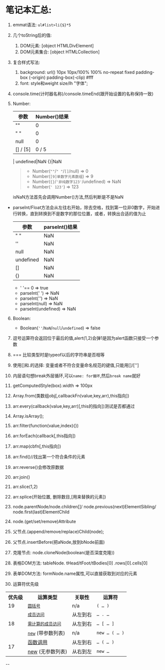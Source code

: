 # 笔记本汇总: 
1. emmat语法: `ul#list>li{$}*5`
2. 几个toString后的值: 
	1. DOM元素: [object HTMLDivElement]
	2. DOM元素集合: [object HTMLCollection]
3. 复合样式写法: 
	1. background: url() 10px 10px/100% 100% no-repeat fixed padding-box (-origin) padding-box(-clip) #fff
	2. font: style和weight size/lh "字体";
4. console.time(计时器名称)/console.timeEnd(跟开始设置的名称保持一致)
5. Number: 

	参数|Number()结果
		---|---
	"" |0
	 " "|0 
	 null |0 
	 [] / [5] | 0 / 5
	 |
	 undefined|NaN
	 {}|NaN
	 
	
	
	> 	- Number(`""`/`" "`/`[]`/null) => 0  
	>  	- Number(`[9]单数字元素数组`) => 9
	> 	- Number(`{}`/`'非纯数字123'`/undefined) => NaN
	> 	- Number(`' 123'`) => 123

	isNaN方法首先会调用Number()方法,然后判断是不是NaN
	
- parseInt/Float方法会从左往右开始，除去空格，找到第一位非0数字，开始进行转换，直到转换到不是数字的那位位置，或者，转换出合适的值为止
	
	参数|parseInt()结果
	---|---
	" "| NaN
	''|NaN
	null|NaN
	undefined|NaN
	[]|NaN
	{}|NaN
	
	- ' '== 0 => true
	- parseInt(' ') => NaN
	- parseInt('') => NaN
	- parseInt(null) => NaN
	- parseInt(undefined) => NaN

	
6. Boolean: 
	- Boolean(`''`/`NaN`/`null`/`undefined`) => false
	
	
7. 逗号运算符会返回位于最后的值,alert(1,2)会弹1是因为alert函数只接受一个参数
8. === 比较类型时是typeof以后的字符串是否相等
9. 使用[]和.的选择: 变量或者不符合变量命名规范的键值,只能用[]/['']
10. 内层语句想break外层循环,可以`name: for循环`,然后`break name`就好
11. getComputedStyle(box).width => 100px
12. Array.from(类数组obj[,callbackFn(value,key,arr),this指向])
13. arr.every(callback(value,key,arr)[,this的指向])测试是否都通过
14. Array.isArray();
15. arr.filter(function(value,index){})
16. arr.forEach(callback[,this指向])
17. arr.map(cbfn[,this指向])
18. arr.find()//找出第一个符合条件的元素
19. arr.reverse()会修改原数据
20. arr.join()
21. arr.slice(1,2)
22. arr.splice(开始位置, 删除数目,[用来替换的元素])
23. node.parentNode/node.children[]/
node.previous(next)ElementSibling/
node.first(last)ElementChild
24. node.(get/set/remove)Attribute
25. 父节点.(append/remove/replace)Child(node);
26. 父节点.insertBefore(把aNode,放到bNode前面)
27. 克隆节点: node.cloneNode(boolean(是否深度克隆))
28. 表格DOM方法: tableNode. tHead/tFoot/tBodies[0] .rows[0].cells[0]
29. 表单DOM方法: formNode.name属性,可以直接获取到对应的元素
30. 运算符优先级

 <table class="fullwidth-table">
 <tbody>
  <tr>
   <th>优先级</th>
   <th>运算类型</th>
   <th>关联性</th>
   <th>运算符</th>
  </tr>
  <tr>
   <td>19</td>
   <td><a href="/zh-CN/docs/Web/JavaScript/Reference/Operators/Grouping" title="圆括号运算符( )&nbsp;用来控制表达式中的运算优先级."><code>圆括号</code></a></td>
   <td>n/a</td>
   <td><code>( … )</code></td>
  </tr>
  <tr>
   <td rowspan="3">18</td>
   <td><a href="/zh-CN/docs/Web/JavaScript/Reference/Operators/Property_Accessors#点符号表示法" title="属性访问器提供了两种方式用于访问一个对象的属性，它们分别是点符号和括号。"><code>成员访问</code></a></td>
   <td>从左到右</td>
   <td><code>… . …</code></td>
  </tr>
  <tr>
   <td><a href="/zh-CN/docs/Web/JavaScript/Reference/Operators/Property_Accessors#括号表示法" title="属性访问器提供了两种方式用于访问一个对象的属性，它们分别是点符号和括号。"><code>需计算的成员访问</code></a></td>
   <td>从左到右</td>
   <td><code>… [ … ]</code></td>
  </tr>
  <tr>
   <td><a href="/zh-CN/docs/Web/JavaScript/Reference/Operators/new" title="new运算符的作用是创建一个对象实例。这个对象可以是用户自定义的，也可以是一些系统自带的带构造函数的对象。"><code>new</code></a> (带参数列表)</td>
   <td>n/a</td>
   <td><code>new … ( … )</code></td>
  </tr>
  <tr>
   <td rowspan="2">17</td>
   <td><a href="https://developer.mozilla.org/en-US/docs/Web/JavaScript/Guide/Functions" title="JavaScript/Reference/Operators/Special_Operators/function_call">函数调用</a></td>
   <td>从左到右</td>
   <td><code>… (&nbsp;<var>…&nbsp;</var>)</code></td>
  </tr>
  <tr>
   <td><a href="https://developer.mozilla.org/en-US/docs/Web/JavaScript/Reference/Operators/new" title="JavaScript/Reference/Operators/Special_Operators/new_Operator">new</a>&nbsp;(无参数列表)</td>
   <td>从右到左</td>
   <td><code>new …</code></td>
  </tr>
  
 </tbody>
</table>
	
--
